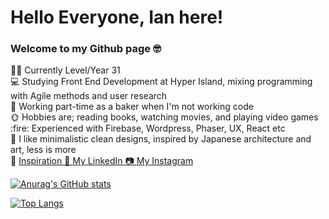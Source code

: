 <h1>Hello Everyone, Ian here!</h1> 
  
  <h3>Welcome to my Github page 🤓</h3>

<p>🏳️‍🌈 Currently Level/Year 31<br>
💻 Studying Front End Development at Hyper Island, mixing programming with Agile methods and user research<br>
🥐 Working part-time as a baker when I'm not working code<br>
🌞 Hobbies are; reading books, watching movies, and playing video games<br>
  :fire: Experienced with Firebase, Wordpress, Phaser, UX, React etc
  <br>
  🌊 I like minimalistic clean designs, inspired by Japanese architecture and art, less is more
  <br>
  💙 <a href="https://www.mikiyakobayashi.com/">Inspiration
   💼 <a href="https://www.linkedin.com/in/ian-wallenberg-258bb521b/">My LinkedIn
 📷 <a href="https://www.instagram.com/Vincentthefox/">My Instagram</p>
  
  [![Anurag's GitHub stats](https://github-readme-stats.vercel.app/api?username=IanWallenberg)](https://github.com/IanWallenberg/github-readme-stats)
  
  [![Top Langs](https://github-readme-stats.vercel.app/api/top-langs/?username=IanWallenberg&layout=compact)](https://github.com/anuraghazra/github-readme-stats)

